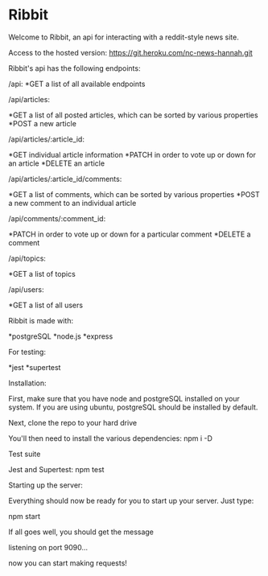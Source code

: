 # Ribbit

Welcome to Ribbit, an api for interacting with a reddit-style news site.

Access to the hosted version: https://git.heroku.com/nc-news-hannah.git


Ribbit's api has the following endpoints:

/api:
*GET a list of all available endpoints


/api/articles:

*GET a list of all posted articles, which can be sorted by various properties
*POST a new article


/api/articles/:article_id:

*GET individual article information
*PATCH in order to vote up or down for an article
*DELETE an article


/api/articles/:article_id/comments:

*GET a list of comments, which can be sorted by various properties
*POST a new comment to an individual article


/api/comments/:comment_id:

*PATCH in order to vote up or down for a particular comment
*DELETE a comment


/api/topics:

*GET a list of topics


/api/users:

*GET a list of all users


Ribbit is made with:

*postgreSQL
*node.js 
*express

For testing:

*jest
*supertest

Installation:

First, make sure that you have node and postgreSQL installed on your system. If you are using ubuntu, postgreSQL should be installed by default.


Next, clone the repo to your hard drive 


You'll then need to install the various dependencies: npm i -D

Test suite

Jest and Supertest: npm test


Starting up the server:

Everything should now be ready for you to start up your server. Just type:

npm start

If all goes well, you should get the message

listening on port 9090...

now you can start making requests!